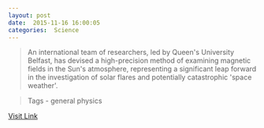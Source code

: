 ```yaml
---
layout: post
date:  2015-11-16 16:00:05 
categories:  Science    
---
```


> An international team of researchers, led by Queen's University Belfast, has devised a high-precision method of examining magnetic fields in the Sun's atmosphere, representing a significant leap forward in the investigation of solar flares and potentially catastrophic 'space weather'.

>Tags -  general physics                                                                                                                                    

[Visit Link](http://phys.org/news/2015-11-solar-flares.html)
